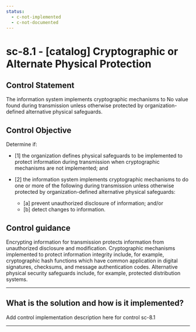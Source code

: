 ```yaml
---
status:
  - c-not-implemented
  - c-not-documented
---
```


# sc-8.1 - \[catalog\] Cryptographic or Alternate Physical Protection

## Control Statement

The information system implements cryptographic mechanisms to No value found during transmission unless otherwise protected by organization-defined alternative physical safeguards.

## Control Objective

Determine if:

- \[1\] the organization defines physical safeguards to be implemented to protect information during transmission when cryptographic mechanisms are not implemented; and

- \[2\] the information system implements cryptographic mechanisms to do one or more of the following during transmission unless otherwise protected by organization-defined alternative physical safeguards:

  - \[a\] prevent unauthorized disclosure of information; and/or
  - \[b\] detect changes to information.

## Control guidance

Encrypting information for transmission protects information from unauthorized disclosure and modification. Cryptographic mechanisms implemented to protect information integrity include, for example, cryptographic hash functions which have common application in digital signatures, checksums, and message authentication codes. Alternative physical security safeguards include, for example, protected distribution systems.

______________________________________________________________________

## What is the solution and how is it implemented?

Add control implementation description here for control sc-8.1

______________________________________________________________________
